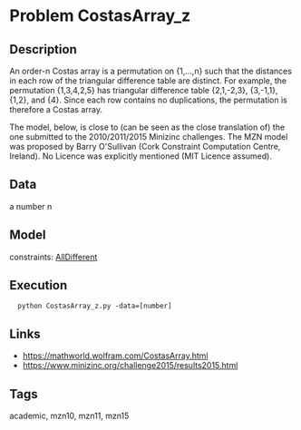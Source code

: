 # Problem CostasArray_z
## Description
An order-n Costas array is a permutation on {1,...,n} such that the distances in each row of the triangular difference table are distinct.
For example, the permutation {1,3,4,2,5} has triangular difference table {2,1,-2,3}, {3,-1,1}, {1,2}, and {4}.
Since each row contains no duplications, the permutation is therefore a Costas array.

The model, below, is close to (can be seen as the close translation of) the one submitted to the 2010/2011/2015 Minizinc challenges.
The MZN model was proposed by Barry O'Sullivan (Cork Constraint Computation Centre, Ireland).
No Licence was explicitly mentioned (MIT Licence assumed).

## Data
  a number n

## Model
  constraints: [AllDifferent](http://pycsp.org/documentation/constraints/AllDifferent)

## Execution
```
  python CostasArray_z.py -data=[number]
```

## Links
  - https://mathworld.wolfram.com/CostasArray.html
  - https://www.minizinc.org/challenge2015/results2015.html

## Tags
  academic, mzn10, mzn11, mzn15
